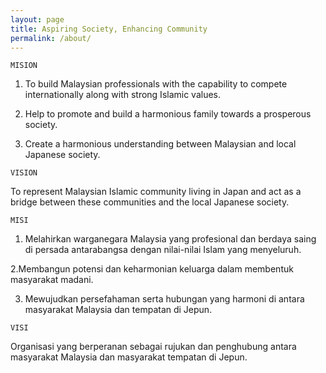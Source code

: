 ```yaml
---
layout: page
title: Aspiring Society, Enhancing Community
permalink: /about/
---
```


`MISION`

1. To build Malaysian professionals with the capability to compete internationally along with strong Islamic values.

2. Help to promote and build a harmonious family towards a prosperous society.

3. Create a harmonious understanding between Malaysian and local Japanese society.

`VISION`

To represent Malaysian Islamic community living in Japan and act as a bridge between these communities and the local Japanese society.

`MISI`

1. Melahirkan warganegara Malaysia yang profesional dan berdaya saing di persada antarabangsa dengan nilai-nilai Islam yang menyeluruh.

2.Membangun potensi dan keharmonian keluarga dalam membentuk masyarakat madani.

3. Mewujudkan persefahaman serta hubungan yang harmoni di antara masyarakat Malaysia dan tempatan di Jepun.

`VISI`

Organisasi yang berperanan sebagai rujukan dan penghubung antara masyarakat Malaysia dan masyarakat tempatan di Jepun.